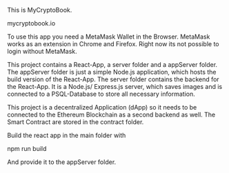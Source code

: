 This is MyCryptoBook. 

mycryptobook.io

To use this app you need a MetaMask Wallet in the Browser. MetaMask works as an extension in Chrome and Firefox. Right now its not possible to login without MetaMask.

This project contains a React-App, a server folder and a appServer folder.
The appServer folder is just a simple Node.js application, which hosts the build version of the React-App.
The server folder contains the backend for the React-App. It is a Node.js/ Express.js server, which saves images and is connected to a PSQL-Database to store all necessary information.

This project is a decentralized Application (dApp) so it needs to be connected to the Ethereum Blockchain as a second backend as well.
The Smart Contract are stored in the contract folder. 



Build the react app in the main folder with 

npm run build

And provide it to the appServer folder.
